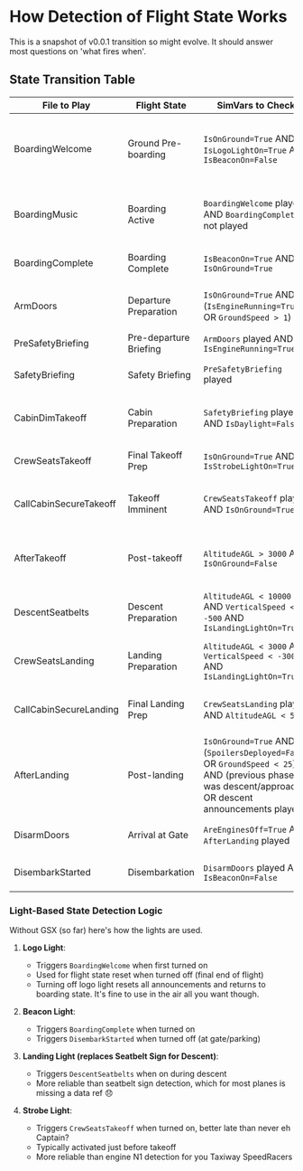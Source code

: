 # How Detection of Flight State Works

This is a snapshot of v0.0.1 transition so might evolve. It should answer most questions on 'what fires when'.

## State Transition Table

| File to Play | Flight State | SimVars to Check | Timing Logic |
|--------------|--------------|------------------|--------------|
| BoardingWelcome | Ground Pre-boarding | `IsOnGround=True` AND `IsLogoLightOn=True` AND `IsBeaconOn=False` | Play once when logo light first turns on, then repeat every 5 minutes until BoardingComplete |
| BoardingMusic | Boarding Active | `BoardingWelcome` played AND `BoardingComplete` not played | Loop continuously until BoardingComplete or next BoardingWelcome |
| BoardingComplete | Boarding Complete | `IsBeaconOn=True` AND `IsOnGround=True` | Play once when beacon first turned on |
| ArmDoors | Departure Preparation | `IsOnGround=True` AND (`IsEngineRunning=True` OR `GroundSpeed > 1`) | Play once when engines start or aircraft begins moving |
| PreSafetyBriefing | Pre-departure Briefing | `ArmDoors` played AND `IsEngineRunning=True` | **Wait for ArmDoors to finish playing** |
| SafetyBriefing | Safety Briefing | `PreSafetyBriefing` played | **Wait for PreSafetyBriefing to finish playing** |
| CabinDimTakeoff | Cabin Preparation | `SafetyBriefing` played AND `IsDaylight=False` | **Wait for SafetyBriefing to finish playing + 10 seconds** |
| CrewSeatsTakeoff | Final Takeoff Prep | `IsOnGround=True` AND `IsStrobeLightOn=True` | When strobe lights are turned on (takeoff imminent) |
| CallCabinSecureTakeoff | Takeoff Imminent | `CrewSeatsTakeoff` played AND `IsOnGround=True` | **Wait for CrewSeatsTakeoff to finish playing + 5 seconds** |
| AfterTakeoff | Post-takeoff | `AltitudeAGL > 3000` AND `IsOnGround=False` | **Wait 2 minutes after takeoff detected (independent timing)** |
| DescentSeatbelts | Descent Preparation | `AltitudeAGL < 10000` AND `VerticalSpeed < -500` AND `IsLandingLightOn=True` | When descending below 10000ft with landing lights on |
| CrewSeatsLanding | Landing Preparation | `AltitudeAGL < 3000` AND `VerticalSpeed < -300` AND `IsLandingLightOn=True` | During final approach phase with landing lights on |
| CallCabinSecureLanding | Final Landing Prep | `CrewSeatsLanding` played AND `AltitudeAGL < 5000` | **Wait for CrewSeatsLanding to finish playing + 10 seconds** |
| AfterLanding | Post-landing | `IsOnGround=True` AND (`SpoilersDeployed=False` OR `GroundSpeed < 25`) AND (previous phase was descent/approach OR descent announcements played) | After landing and spoilers retracted OR ground speed below 25 knots |
| DisarmDoors | Arrival at Gate | `AreEnginesOff=True` AND `AfterLanding` played | **Wait for AfterLanding to finish playing** |
| DisembarkStarted | Disembarkation | `DisarmDoors` played AND `IsBeaconOn=False` | **Wait for DisarmDoors to finish playing** |

### Light-Based State Detection Logic

Without GSX (so far) here's how the lights are used.

1. **Logo Light**:
   - Triggers `BoardingWelcome` when first turned on
   - Used for flight state reset when turned off (final end of flight)
   - Turning off logo light resets all announcements and returns to boarding state. It's fine to use in the air all you want though.

2. **Beacon Light**:
   - Triggers `BoardingComplete` when turned on
   - Triggers `DisembarkStarted` when turned off (at gate/parking)

3. **Landing Light (replaces Seatbelt Sign for Descent)**:
   - Triggers `DescentSeatbelts` when on during descent
   - More reliable than seatbelt sign detection, which for most planes is missing a data ref 😞

4. **Strobe Light**:
   - Triggers `CrewSeatsTakeoff` when turned on, better late than never eh Captain?
   - Typically activated just before takeoff
   - More reliable than engine N1 detection for you Taxiway SpeedRacers